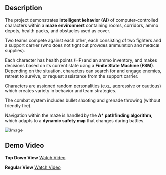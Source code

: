 ## Description
The project demonstrates **intelligent behavior (AI)** of computer-controlled characters within a **maze environment** containing rooms, corridors, ammo depots, health packs, and obstacles used as cover.  

Two teams compete against each other, each consisting of two fighters and a support carrier (who does not fight but provides ammunition and medical supplies).  

Each character has health points (HP) and an ammo inventory, and makes decisions based on its current state using a **Finite State Machine (FSM)**. Depending on the situation, characters can search for and engage enemies, retreat to survive, or request assistance from the support carrier.  

Characters are assigned random personalities (e.g., aggressive or cautious) which creates variety in behavior and team strategies.  

The combat system includes bullet shooting and grenade throwing (without friendly fire).  

Navigation within the maze is handled by the **A*** **pathfinding algorithm**, which adapts to a **dynamic safety map** that changes during battles.  

![Image](https://github.com/user-attachments/assets/9148a0fd-45b6-4a97-b001-c940e5e8dbd8)

## Demo Video 
**Top Down View** 
[Watch Video](https://drive.google.com/file/d/1Kwlkip6awJUtYOPsDzTCHWr31AzCyHZX/view?usp=drive_link)


**Regular View**
[Watch Video](https://drive.google.com/file/d/1elboNYjhBmRCh4iJN6ciqsgSBRRw9t2S/view?usp=drive_link)
